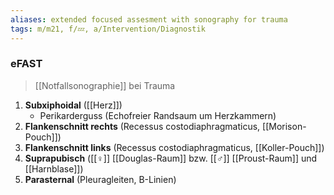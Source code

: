 ```yaml
---
aliases: extended focused assesment with sonography for trauma
tags: m/m21, f/💤, a/Intervention/Diagnostik
---
```

### eFAST
> [[Notfallsonographie]] bei Trauma
1. **Subxiphoidal** ([[Herz]])
	- Perikarderguss (Echofreier Randsaum um Herzkammern)
2. **Flankenschnitt rechts** (Recessus costodiaphragmaticus, [[Morison-Pouch]])
3. **Flankenschnitt links** (Recessus costodiaphragmaticus, [[Koller-Pouch]])
4. **Suprapubisch** ([[♀]] [[Douglas-Raum]] bzw. [[♂]] [[Proust-Raum]] und [[Harnblase]])
5. **Parasternal** (Pleuragleiten, B-Linien)